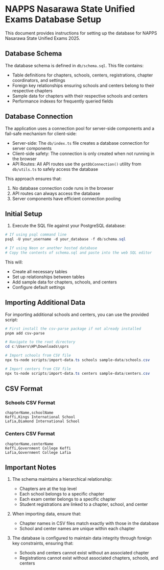 # NAPPS Nasarawa State Unified Exams Database Setup

This document provides instructions for setting up the database for NAPPS Nasarawa State Unified Exams 2025.

## Database Schema

The database schema is defined in `db/schema.sql`. This file contains:

- Table definitions for chapters, schools, centers, registrations, chapter coordinators, and settings
- Foreign key relationships ensuring schools and centers belong to their respective chapters
- Sample data for chapters with their respective schools and centers
- Performance indexes for frequently queried fields

## Database Connection

The application uses a connection pool for server-side components and a fail-safe mechanism for client-side:

- Server-side: The `db/index.ts` file creates a database connection for server components
- Client-side safety: The connection is only created when not running in the browser
- API Routes: All API routes use the `getDbConnection()` utility from `db/utils.ts` to safely access the database

This approach ensures that:
1. No database connection code runs in the browser
2. API routes can always access the database
3. Server components have efficient connection pooling

## Initial Setup

1. Execute the SQL file against your PostgreSQL database:

```powershell
# If using psql command line
psql -U your_username -d your_database -f db/schema.sql

# If using Neon or another hosted database
# Copy the contents of schema.sql and paste into the web SQL editor
```

This will:
- Create all necessary tables
- Set up relationships between tables
- Add sample data for chapters, schools, and centers
- Configure default settings

## Importing Additional Data

For importing additional schools and centers, you can use the provided script:

```powershell
# First install the csv-parse package if not already installed
pnpm add csv-parse

# Navigate to the root directory
cd c:\Users\HP\Downloads\sprs

# Import schools from CSV file
npx ts-node scripts/import-data.ts schools sample-data/schools.csv

# Import centers from CSV file
npx ts-node scripts/import-data.ts centers sample-data/centers.csv
```

## CSV Format

### Schools CSV Format
```
chapterName,schoolName
Keffi,Kings International School
Lafia,Diamond International School
```

### Centers CSV Format
```
chapterName,centerName
Keffi,Government College Keffi
Lafia,Government College Lafia
```

## Important Notes

1. The schema maintains a hierarchical relationship:
   - Chapters are at the top level
   - Each school belongs to a specific chapter
   - Each exam center belongs to a specific chapter
   - Student registrations are linked to a chapter, school, and center

2. When importing data, ensure that:
   - Chapter names in CSV files match exactly with those in the database
   - School and center names are unique within each chapter

3. The database is configured to maintain data integrity through foreign key constraints, ensuring that:
   - Schools and centers cannot exist without an associated chapter
   - Registrations cannot exist without associated chapters, schools, and centers
